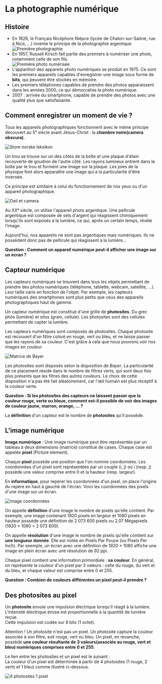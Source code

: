 # La photographie numérique  

## Histoire    

- En 1826, le Français Nicéphore Niépce (lycée de Chalon-sur-Saône, rue à Nice, ...) invente le principe de la photographie argentique.  
![Première photographie](img/point_de_vue_du_gras.png)    
- En 1957, Russell Kirsch fait partie des premiers à numériser une photo, notamment celle de son fils.  
![Première photo numérisée](img/walden.png)  
- L'apparition des appareils photo numériques se produit en 1975. Ce sont les premiers appareils capables d'enregistrer une image sous forme de __bits__, qui peuvent être stockés en mémoire.
- Les premiers téléphones capables de prendre des photos apparaissent dans les années 2000, ce qui démocratise la photo numérique.  
- 2007 : arrivée du smartphone, capable de prendre des photos avec une qualité plus que satisfaisante.



## Comment enregistrer un moment de vie ?  

Tous les appareils photographiques fonctionnent avec le même principe découvert au 5ᵉ siècle avant Jésus-Christ : la __chambre noire(camera obscura)__.

![Store norske leksikon](img/camera_obscura.png)  

Un trou se trouve sur un des côtés de la boîte et une plaque d'étain recouverte de goudron de l'autre côté. Les rayons lumineux entrent dans la boîte par le trou et forment une image sur la plaque. Les joies de la physique font alors apparaître une image qui a la particularité d'être inversée.

Ce principe est similaire à celui du fonctionnement de nos yeux ou d'un appareil photographique.

![Oeil et camera](img/oeil_et_camera.png)


Au XXᵉ siècle, on utilise l'appareil photo argentique. Une pellicule argentique est composée de sels d'argent qui réagissent chimiquement lorsqu'ils sont exposés à la lumière, ce qui, après un certain temps, révèle l'image.

Aujourd'hui, nos appareils ne sont pas argentiques mais numériques. Ils ne possèdent donc pas de pellicule qui réagissent à la lumière...

__Question : Comment un appareil numérique peut-il afficher une image sur un écran ?__



## Capteur numérique  

Les capteurs numériques se trouvent dans tous les objets permettant de prendre des photos numériques (téléphone, tablette, webcam, satellite, ...). Leur taille varie en fonction de l'objet. Par exemple, les capteurs numériques des smartphones sont plus petits que ceux des appareils photographiques haut de gamme.

Un capteur numérique est constitué d'une grille de __photosites__.
Du grec phōs (lumière) et sitos (grain, cellule). Les photosites sont des cellules permettant de capter la lumière.

Les capteurs numériques sont composés de photosites.
Chaque photosite est recouvert d'un filtre coloré en rouge, vert ou bleu, et ne laisse passer que les rayons de sa couleur. C'est grâce à cela que nous pouvons voir nos images en couleur.

![Matrice de Bayer](img/matrice_de_bayer.png)  

Les photosites sont disposés selon la disposition de _Bayer_. La particularité de ce placement réside dans le nombre de filtres verts, qui sont deux fois plus présents que les filtres des autres couleurs. Le choix de cette disposition n'a pas été fait aléatoirement, car l'œil humain est plus réceptif à la couleur verte.   


__Question : Si les photosites des capteurs ne laissent passer que la couleur rouge, verte ou bleue, comment est-il possible de voir des images de couleur jaune, marron, orange, ... ?__


La __définition__ d'un capteur est le nombre de __photosites__ qu'il possède. 



## L'image numérique   

__Image numérique__ : Une image numérique peut être représentée par un tableau à deux dimensions (matrice) constitué de cases. Chaque case est appelée __pixel__ (Picture element).

Chaque __pixel__ possède une position que l'on nomme coordonnées.
Les coordonnées d'un pixel sont représentées par un couple (i, j) où i (resp. j) possède une valeur comprise entre 0 et la hauteur (resp. largeur).

En __informatique__, pour repérer les coordonnées d'un pixel, on place l'origine du repère en haut à gauche de l'écran.
Voici les coordonnées des pixels d'une image sur un écran.

![image coordonnées](img/coordonnees_pixel.png)  


On appelle __définition__ d'une image le nombre de pixels qu'elle contient.
Par exemple, une image contenant 1920 pixels en largeur et 1080 pixels en hauteur possède une définition de 2 073 600 pixels ou 2,07 Mégapixels (1920 $\times$ 1080 = 2 073 600).   

On appelle __résolution__ d'une image le nombre de pixels qu'elle contient sur __une longueur donnée__. Elle est notée en Pixels Par Pouce (ou Pixels Per Inch). Par exemple, un écran avec une définition de 1920 $\times$ 1080 affiche une image en plein écran avec une résolution de 92 ppi.

Chaque pixel contient une information primordiale : __sa couleur__. En général, on représente la couleur d'un pixel par 3 valeurs : celle du rouge, du vert et du bleu, et chaque valeur est comprise entre 0 et 255.  


__Question : Combien de couleurs différentes un pixel peut-il prendre ?__


## Des photosites au pixel  

Un __photosite__ envoie une impulsion électrique lorsqu'il réagit à la lumière. L'intensité électrique émise est proportionnelle à la quantité de lumière reçue.  
Cette impulsion est codée sur 8 bits (1 octet).  

Attention ! Un photosite n'est pas un pixel. Un photosite capture la couleur associée à son filtre, soit rouge, vert ou bleu.
Un pixel, en revanche, possède __une couleur résultante de 3 valeurs(associée au rouge, vert et bleu) numériques comprises entre 0 et 255__.  

Le lien entre les photosites et un pixel est le suivant :  
La couleur d'un pixel est déterminée à partir de 4 photosites (1 rouge, 2 verts et 1 bleu) comme illustré ci-dessous.  

![4 photosites 1 pixel](img/4_photosites.png)  



